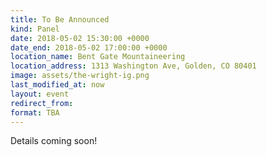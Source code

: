 ```yaml
---
title: To Be Announced
kind: Panel
date: 2018-05-02 15:30:00 +0000
date_end: 2018-05-02 17:00:00 +0000
location_name: Bent Gate Mountaineering
location_address: 1313 Washington Ave, Golden, CO 80401
image: assets/the-wright-ig.png
last_modified_at: now
layout: event
redirect_from:
format: TBA
---
```

Details coming soon!
